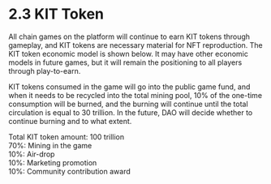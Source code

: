 # 2.3 KIT Token

All chain games on the platform will continue to earn KIT tokens through gameplay, and KIT tokens are necessary material for NFT reproduction.  The KIT token economic model is shown below. It may have other economic models in future games, but it will remain the positioning to all players through play-to-earn.

KIT tokens consumed in the game will go into the public game fund, and when it needs to be recycled into the total mining pool, 10% of the one-time consumption will be burned, and the burning will continue until the total circulation is equal to 30 trillion. In the future, DAO will decide whether to continue burning and to what extent.

Total KIT token amount: 100 trillion\
70%: Mining in the game\
10%: Air-drop\
10%: Marketing promotion\
10%: Community contribution award
